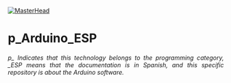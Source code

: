 [![MasterHead](http://dicer0.com/wp-content/uploads/2023/09/Arduino-di_cer0-Banner.png)](https://dicer0.com/)
# p_Arduino_ESP
<h6 align="justify">p_ Indicates that this technology belongs to the programming category, _ESP means that the documentation is in Spanish, and this specific repository is about the Arduino software.</h6>
